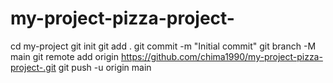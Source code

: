 # my-project-pizza-project-
cd my-project
git init
git add .
git commit -m "Initial commit"
git branch -M main
git remote add origin https://github.com/chima1990/my-project-pizza-project-.git
git push -u origin main
